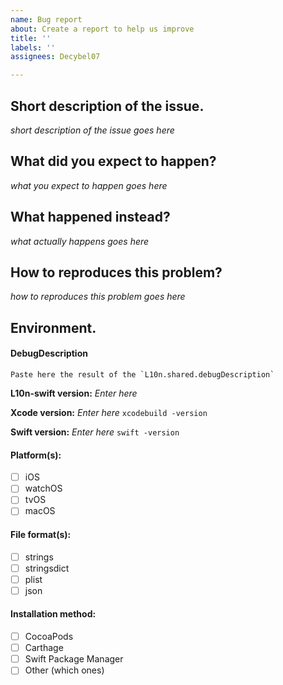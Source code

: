 ```yaml
---
name: Bug report
about: Create a report to help us improve
title: ''
labels: ''
assignees: Decybel07

---
```


## Short description of the issue.

  _short description of the issue goes here_

## What did you expect to happen?

  _what you expect to happen goes here_

## What happened instead?

  _what actually happens goes here_
  
## How to reproduces this problem?

  _how to reproduces this problem goes here_
  
## Environment.

#### DebugDescription
```
Paste here the result of the `L10n.shared.debugDescription`
```

**L10n-swift version:** _Enter here_

**Xcode version:** _Enter here_ `xcodebuild -version`

**Swift version:** _Enter here_ `swift -version`

#### Platform(s):
  - [ ] iOS
  - [ ] watchOS
  - [ ] tvOS
  - [ ] macOS

#### File format(s):
  - [ ] strings
  - [ ] stringsdict
  - [ ] plist
  - [ ] json

#### Installation method:
  - [ ] CocoaPods
  - [ ] Carthage
  - [ ] Swift Package Manager
  - [ ] Other (which ones)
